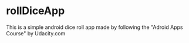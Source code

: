 # rollDiceApp
This is a simple android dice roll app made by following the "Adroid Apps Course" by Udacity.com

